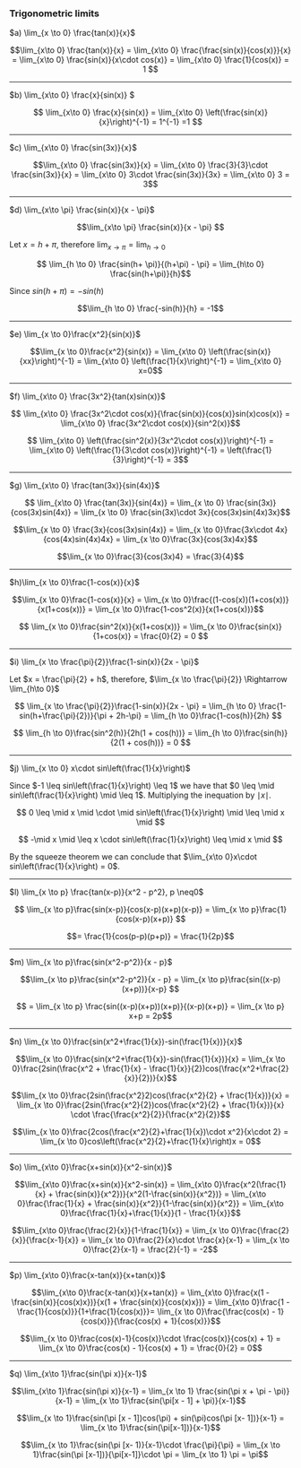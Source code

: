 <h3>Trigonometric limits</h3>

$a) \lim_{x \to 0} \frac{tan(x)}{x}$

$$\lim_{x\to 0} \frac{tan(x)}{x} = \lim_{x\to 0} \frac{\frac{sin(x)}{cos(x)}}{x} = \lim_{x\to 0} \frac{sin(x)}{x\cdot cos(x)} = \lim_{x\to 0} \frac{1}{cos(x)} = 1 $$

---

$b) \lim_{x\to 0} \frac{x}{sin(x)} $

$$ \lim_{x\to 0} \frac{x}{sin(x)} = \lim_{x\to 0} \left(\frac{sin(x)}{x}\right)^{-1} = 1^{-1} =1 $$

---

$c) \lim_{x\to 0} \frac{sin(3x)}{x}$

$$\lim_{x\to 0} \frac{sin(3x)}{x} = \lim_{x\to 0} \frac{3}{3}\cdot \frac{sin(3x)}{x} = \lim_{x\to 0} 3\cdot \frac{sin(3x)}{3x} = \lim_{x\to 0} 3 = 3$$

---

$d) \lim_{x\to \pi} \frac{sin(x)}{x - \pi}$

$$\lim_{x\to \pi} \frac{sin(x)}{x - \pi} $$

Let $x = h + \pi$, therefore $\lim_{x \to \pi} = \lim_{h \to 0}$

$$ \lim_{h \to 0} \frac{sin(h+ \pi)}{(h+\pi) - \pi} = \lim_{h\to 0} \frac{sin(h+\pi)}{h}$$

Since $sin(h+\pi) = -sin(h)$

$$\lim_{h \to 0} \frac{-sin(h)}{h} = -1$$

---

$e) \lim_{x \to 0}\frac{x^2}{sin(x)}$

$$\lim_{x \to 0}\frac{x^2}{sin(x)} = \lim_{x\to 0} \left(\frac{sin(x)}{xx}\right)^{-1} = \lim_{x\to 0} \left(\frac{1}{x}\right)^{-1} = \lim_{x\to 0} x=0$$

---

$f) \lim_{x\to 0} \frac{3x^2}{tan(x)sin(x)}$

$$ \lim_{x\to 0} \frac{3x^2\cdot cos(x)}{\frac{sin(x)}{cos(x)}sin(x)cos(x)} = \lim_{x\to 0} \frac{3x^2\cdot cos(x)}{sin^2(x)}$$

$$ \lim_{x\to 0} \left(\frac{sin^2(x)}{3x^2\cdot cos(x)}\right)^{-1} = \lim_{x\to 0} \left(\frac{1}{3\cdot cos(x)}\right)^{-1} = \left(\frac{1}{3}\right)^{-1} = 3$$

---

$g) \lim_{x\to 0} \frac{tan(3x)}{sin(4x)}$

$$ \lim_{x\to 0} \frac{tan(3x)}{sin(4x)} = \lim_{x \to 0} \frac{sin(3x)}{cos(3x)sin(4x)} = \lim_{x \to 0} \frac{sin(3x)\cdot 3x}{cos(3x)sin(4x)3x}$$

$$\lim_{x \to 0} \frac{3x}{cos(3x)sin(4x)} = \lim_{x \to 0}\frac{3x\cdot 4x}{cos(4x)sin(4x)4x} = \lim_{x \to 0}\frac{3x}{cos(3x)4x}$$

$$\lim_{x \to 0}\frac{3}{cos(3x)4} = \frac{3}{4}$$

---
$h)\lim_{x \to 0}\frac{1-cos(x)}{x}$

$$\lim_{x \to 0}\frac{1-cos(x)}{x} = \lim_{x \to 0}\frac{(1-cos(x))(1+cos(x))}{x(1+cos(x))} = \lim_{x \to 0}\frac{1-cos^2(x)}{x(1+cos(x))}$$

$$ \lim_{x \to 0}\frac{sin^2(x)}{x(1+cos(x))} = \lim_{x \to 0}\frac{sin(x)}{1+cos(x)} = \frac{0}{2} = 0 $$

---

$i) \lim_{x \to \frac{\pi}{2}}\frac{1-sin(x)}{2x - \pi}$

Let $x = \frac{\pi}{2} + h$, therefore, $\lim_{x \to \frac{\pi}{2}} \Rightarrow \lim_{h\to 0}$


$$ \lim_{x \to \frac{\pi}{2}}\frac{1-sin(x)}{2x - \pi} = \lim_{h \to 0} \frac{1-sin(h+\frac{\pi}{2})}{\pi + 2h-\pi} = \lim_{h \to 0}\frac{1-cos(h)}{2h} $$

$$ \lim_{h \to 0}\frac{sin^2(h)}{2h(1 + cos(h))} = \lim_{h \to 0}\frac{sin(h)}{2(1 + cos(h))} = 0 $$

---

$j) \lim_{x \to 0} x\cdot sin\left(\frac{1}{x}\right)$

Since $-1 \leq sin\left(\frac{1}{x}\right) \leq 1$ we have that $0 \leq \mid sin\left(\frac{1}{x}\right) \mid \leq 1$. Multiplying the inequation by $\mid x \mid$.

$$ 0 \leq \mid x \mid \cdot \mid sin\left(\frac{1}{x}\right) \mid \leq \mid x \mid $$

$$ -\mid x \mid \leq x \cdot sin\left(\frac{1}{x}\right) \leq \mid x \mid $$

By the squeeze theorem we can conclude that $\lim_{x\to 0}x\cdot sin\left(\frac{1}{x}\right) = 0$.

---

$l) \lim_{x \to p} \frac{tan(x-p)}{x^2 - p^2}, p \neq0$

$$ \lim_{x \to p}\frac{sin(x-p)}{cos(x-p)(x+p)(x-p)} = \lim_{x \to p}\frac{1}{cos(x-p)(x+p)} $$

$$= \frac{1}{cos(p-p)(p+p)} = \frac{1}{2p}$$

---

$m) \lim_{x \to p}\frac{sin(x^2-p^2)}{x - p}$

$$\lim_{x \to p}\frac{sin(x^2-p^2)}{x - p} = \lim_{x \to p}\frac{sin((x-p)(x+p))}{x-p} $$

$$ = \lim_{x \to p} \frac{sin((x-p)(x+p))(x+p)}{(x-p)(x+p)} = \lim_{x \to p} x+p = 2p$$

---

$n) \lim_{x \to 0}\frac{sin(x^2+\frac{1}{x})-sin(\frac{1}{x})}{x}$

$$\lim_{x \to 0}\frac{sin(x^2+\frac{1}{x})-sin(\frac{1}{x})}{x} = \lim_{x \to 0}\frac{2sin(\frac{x^2 + \frac{1}{x} - \frac{1}{x}}{2})cos(\frac{x^2+\frac{2}{x}}{2})}{x}$$

$$\lim_{x \to 0}\frac{2sin(\frac{x^2}2)cos(\frac{x^2}{2} + \frac{1}{x})}{x} = \lim_{x \to 0}\frac{2sin(\frac{x^2}{2})cos(\frac{x^2}{2} + \frac{1}{x})}{x} \cdot \frac{\frac{x^2}{2}}{\frac{x^2}{2}}$$

$$\lim_{x \to 0}\frac{2cos(\frac{x^2}{2}+\frac{1}{x})\cdot x^2}{x\cdot 2} = \lim_{x \to 0}cos\left(\frac{x^2}{2}+\frac{1}{x}\right)x = 0$$

---

$o) \lim_{x\to 0}\frac{x+sin(x)}{x^2-sin(x)}$

$$\lim_{x\to 0}\frac{x+sin(x)}{x^2-sin(x)} = \lim_{x\to 0}\frac{x^2(\frac{1}{x} + \frac{sin(x)}{x^2})}{x^2(1-\frac{sin(x)}{x^2})} = \lim_{x\to 0}\frac{\frac{1}{x} + \frac{sin(x)}{x^2}}{1-\frac{sin(x)}{x^2}} = \lim_{x\to 0}\frac{\frac{1}{x}+\frac{1}{x}}{1 - \frac{1}{x}}$$

$$\lim_{x\to 0}\frac{\frac{2}{x}}{1-\frac{1}{x}} = \lim_{x \to 0}\frac{\frac{2}{x}}{\frac{x-1}{x}} = \lim_{x \to 0}\frac{2}{x}\cdot \frac{x}{x-1} = \lim_{x \to 0}\frac{2}{x-1} = \frac{2}{-1} = -2$$

---

$p) \lim_{x\to 0}\frac{x-tan(x)}{x+tan(x)}$

$$\lim_{x\to 0}\frac{x-tan(x)}{x+tan(x)} = \lim_{x\to 0}\frac{x(1 - \frac{sin(x)}{cos(x)x})}{x(1 + \frac{sin(x)}{cos(x)x})} = \lim_{x\to 0}\frac{1 - \frac{1}{cos(x)}}{1+\frac{1}{cos(x)}}= \lim_{x \to 0}\frac{\frac{cos(x) - 1}{cos(x)}}{\frac{cos(x) + 1}{cos(x)}}$$

$$\lim_{x \to 0}\frac{cos(x)-1}{cos(x)}\cdot \frac{cos(x)}{cos(x) + 1} = \lim_{x \to 0}\frac{cos(x) - 1}{cos(x) + 1} = \frac{0}{2} = 0$$

---

$q) \lim_{x\to 1}\frac{sin(\pi x)}{x-1}$

$$\lim_{x\to 1}\frac{sin(\pi x)}{x-1} = \lim_{x \to 1} \frac{sin(\pi x + \pi - \pi)}{x-1} = \lim_{x \to 1}\frac{sin(\pi[x - 1] + \pi)}{x-1}$$

$$\lim_{x \to 1}\frac{sin(\pi [x - 1])cos(\pi) + sin(\pi)cos(\pi [x- 1])}{x-1} = \lim_{x \to 1}\frac{sin(\pi[x-1])}{x-1}$$

$$\lim_{x \to 1}\frac{sin(\pi [x- 1)}{x-1}\cdot \frac{\pi}{\pi} = \lim_{x \to 1}\frac{sin(\pi [x-1])}{\pi[x-1]}\cdot \pi = \lim_{x \to 1} \pi = \pi$$